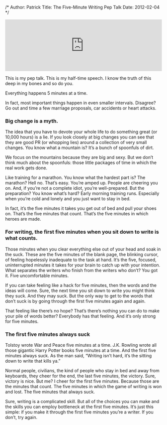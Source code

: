 /*
Author: Patrick
Title: The Five-Minute Writing Pep Talk
Date: 2012-02-04
*/

<iframe width="100%" height="166" scrolling="no" frameborder="no" src="https://w.soundcloud.com/player/?url=http%3A%2F%2Fapi.soundcloud.com%2Ftracks%2F41672955"></iframe>


This is my pep talk. This is my half-time speech. I know the truth of this deep in my bones and so do you.

Everything happens 5 minutes at a time.

In fact, most important things happen in even smaller intervals. Disagree? Go out and time a few marriage proposals, car accidents or heart attacks.

### Big change is a myth.

The idea that you have to devote your whole life to do something great (or 10,000 hours) is a lie. If you look closely at big changes you can see that they are good PR (or whopping lies) around a collection of very small changes. You know what a mountain is? It’s a bunch of spoonfuls of dirt.

We focus on the mountains because they are big and sexy. But we don’t think much about the spoonfuls: those little packages of time in which the real work gets done.

Like training for a marathon. You know what the hardest part is? The marathon? Hell no. That’s easy. You’re amped up. People are cheering you on. And, if you’re not a complete idiot, you’re well-prepared. But the preparation? You know what’s hard? Early morning training runs. Especially when you’re cold and lonely and you just want to stay in bed.

In fact, it’s the five minutes it takes you get out of bed and pull your shoes on. That’s the five minutes that count. That’s the five minutes in which heroes are made.

### For writing, the first five minutes when you sit down to write is what counts.

Those minutes when you clear everything else out of your head and soak in the suck. These are the five minutes of the blank page, the blinking cursor, of feeling hopelessly inadequate to the task at hand. It’s the five, focused, uninterrupted minutes it takes for your brain to catch up with your intention. What separates the writers who finish from the writers who don’t? You got it. Five uncomfortable minutes.

If you can take feeling like a hack for five minutes, then the words and the ideas will come. Sure, the next time you sit down to write you might think they suck. And they may suck. But the only way to get to the words that don’t suck is by going through the first five minutes again and again.

That feeling like there’s no hope? That’s there’s nothing you can do to make your pile of words better? Everybody has that feeling. And it’s only strong for five minutes.

### The first five minutes always suck

Tolstoy wrote War and Peace five minutes at a time. J.K. Rowling wrote all those gigantic Harry Potter books five minutes at a time. And the first five minutes always suck. As the man said, “Writing isn’t hard, it’s the sitting down to write that kills ya.”

Normal people, civilians, the kind of people who stay in bed and away from keyboards, they cheer for the end, the last five minutes, the victory. Sure, victory is nice. But me? I cheer for the first five minutes. Because those are the minutes that count. The five minutes in which the game of writing is won and lost. The five minutes that always suck.

Sure, writing is a complicated skill. But all of the choices you can make and the skills you can employ bottleneck at the first five minutes. It’s just this simple: if you make it through the first five minutes you’re a writer. If you don’t, try again.
